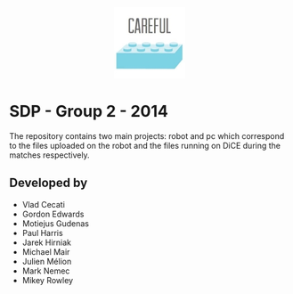 <p align="center">
  <img src="./team_logo.jpg" alt="Team Logo" />
</p>

SDP - Group 2 - 2014
===

The repository contains two main projects: robot and pc which correspond to the files uploaded on the robot and the files running on DiCE during the matches respectively.

## Developed by
 - Vlad Cecati
 - Gordon Edwards
 - Motiejus Gudenas
 - Paul Harris
 - Jarek Hirniak
 - Michael Mair
 - Julien Mélion
 - Mark Nemec
 - Mikey Rowley
